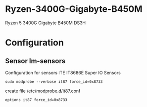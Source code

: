 # Ryzen-3400G-Gigabyte-B450M
Ryzen 5 3400G Gigabyte B450M DS3H


# Configuration

## Sensor lm-sensors  

Configuration for sensors ITE IT8686E Super IO Sensors  

```
sudo modprobe --verbose it87 force_id=0x8733
```

create file /etc/modprobe.d/it87.conf  
```
options it87 force_id=0x8733  

```
